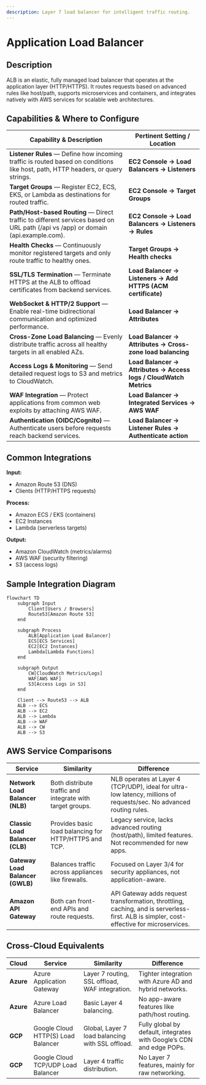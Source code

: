 ```yaml
---
description: Layer 7 load balancer for intelligent traffic routing.
---
```


# Application Load Balancer

## **Description**

ALB is an elastic, fully managed load balancer that operates at the application layer (HTTP/HTTPS). It routes requests based on advanced rules like host/path, supports microservices and containers, and integrates natively with AWS services for scalable web architectures.

## Capabilities & Where to Configure

| Capability & Description                                                                                                         | Pertinent Setting / Location                                      |
| -------------------------------------------------------------------------------------------------------------------------------- | ----------------------------------------------------------------- |
| **Listener Rules** — Define how incoming traffic is routed based on conditions like host, path, HTTP headers, or query strings.  | **EC2 Console → Load Balancers → Listeners**                      |
| **Target Groups** — Register EC2, ECS, EKS, or Lambda as destinations for routed traffic.                                        | **EC2 Console → Target Groups**                                   |
| **Path/Host-based Routing** — Direct traffic to different services based on URL path (/api vs /app) or domain (api.example.com). | **EC2 Console → Load Balancers → Listeners → Rules**              |
| **Health Checks** — Continuously monitor registered targets and only route traffic to healthy ones.                              | **Target Groups → Health checks**                                 |
| **SSL/TLS Termination** — Terminate HTTPS at the ALB to offload certificates from backend services.                              | **Load Balancer → Listeners → Add HTTPS (ACM certificate)**       |
| **WebSocket & HTTP/2 Support** — Enable real-time bidirectional communication and optimized performance.                         | **Load Balancer → Attributes**                                    |
| **Cross-Zone Load Balancing** — Evenly distribute traffic across all healthy targets in all enabled AZs.                         | **Load Balancer → Attributes → Cross-zone load balancing**        |
| **Access Logs & Monitoring** — Send detailed request logs to S3 and metrics to CloudWatch.                                       | **Load Balancer → Attributes → Access logs / CloudWatch Metrics** |
| **WAF Integration** — Protect applications from common web exploits by attaching AWS WAF.                                        | **Load Balancer → Integrated Services → AWS WAF**                 |
| **Authentication (OIDC/Cognito)** — Authenticate users before requests reach backend services.                                   | **Load Balancer → Listener Rules → Authenticate action**          |

## Common Integrations

**Input:**

* Amazon Route 53 (DNS)
* Clients (HTTP/HTTPS requests)

**Process:**

* Amazon ECS / EKS (containers)
* EC2 Instances
* Lambda (serverless targets)

**Output:**

* Amazon CloudWatch (metrics/alarms)
* AWS WAF (security filtering)
* S3 (access logs)

## Sample Integration Diagram

```mermaid
flowchart TD
    subgraph Input
        Client[Users / Browsers]
        Route53[Amazon Route 53]
    end

    subgraph Process
        ALB[Application Load Balancer]
        ECS[ECS Services]
        EC2[EC2 Instances]
        Lambda[Lambda Functions]
    end

    subgraph Output
        CW[CloudWatch Metrics/Logs]
        WAF[AWS WAF]
        S3[Access Logs in S3]
    end

    Client --> Route53 --> ALB
    ALB --> ECS
    ALB --> EC2
    ALB --> Lambda
    ALB --> WAF
    ALB --> CW
    ALB --> S3

```

## AWS Service Comparisons

| Service                          | Similarity                                                | Difference                                                                                                                               |
| -------------------------------- | --------------------------------------------------------- | ---------------------------------------------------------------------------------------------------------------------------------------- |
| **Network Load Balancer (NLB)**  | Both distribute traffic and integrate with target groups. | NLB operates at Layer 4 (TCP/UDP), ideal for ultra-low latency, millions of requests/sec. No advanced routing rules.                     |
| **Classic Load Balancer (CLB)**  | Provides basic load balancing for HTTP/HTTPS and TCP.     | Legacy service, lacks advanced routing (host/path), limited features. Not recommended for new apps.                                      |
| **Gateway Load Balancer (GWLB)** | Balances traffic across appliances like firewalls.        | Focused on Layer 3/4 for security appliances, not application-aware.                                                                     |
| **Amazon API Gateway**           | Both can front-end APIs and route requests.               | API Gateway adds request transformation, throttling, caching, and is serverless-first. ALB is simpler, cost-effective for microservices. |

## Cross-Cloud Equivalents

| Cloud     | Service                            | Similarity                                       | Difference                                                           |
| --------- | ---------------------------------- | ------------------------------------------------ | -------------------------------------------------------------------- |
| **Azure** | Azure Application Gateway          | Layer 7 routing, SSL offload, WAF integration.   | Tighter integration with Azure AD and hybrid networks.               |
| **Azure** | Azure Load Balancer                | Basic Layer 4 balancing.                         | No app-aware features like path/host routing.                        |
| **GCP**   | Google Cloud HTTP(S) Load Balancer | Global, Layer 7 load balancing with SSL offload. | Fully global by default, integrates with Google’s CDN and edge POPs. |
| **GCP**   | Google Cloud TCP/UDP Load Balancer | Layer 4 traffic distribution.                    | No Layer 7 features, mainly for raw networking.                      |
